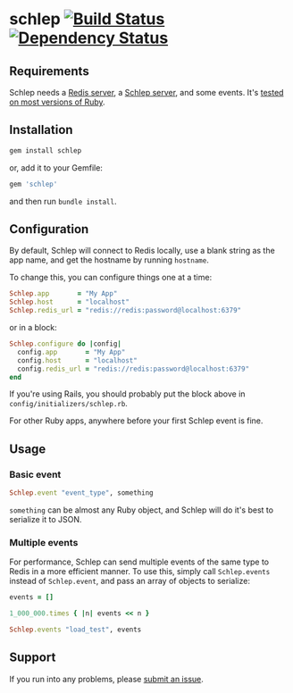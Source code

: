 # schlep [![Build Status](https://secure.travis-ci.org/Movitas/schlep-ruby.png)](https://secure.travis-ci.org/Movitas/schlep-ruby) [![Dependency Status](https://gemnasium.com/Movitas/schlep-ruby.png)](https://gemnasium.com/Movitas/schlep-ruby)

## Requirements

Schlep needs a [Redis server](http://redis.io), a [Schlep server](http://github.com/Movitas/schlep), and some events. It's [tested on most versions of Ruby](https://secure.travis-ci.org/Movitas/schlep-ruby).

## Installation

```sh
gem install schlep
```

or, add it to your Gemfile:

```rb
gem 'schlep'
```

and then run `bundle install`.

## Configuration

By default, Schlep will connect to Redis locally, use a blank string as the app name, and get the hostname by running `hostname`.

To change this, you can configure things one at a time:

```rb
Schlep.app       = "My App"
Schlep.host      = "localhost"
Schlep.redis_url = "redis://redis:password@localhost:6379"
```

or in a block:

```rb
Schlep.configure do |config|
  config.app       = "My App"
  config.host      = "localhost"
  config.redis_url = "redis://redis:password@localhost:6379"
end
```

If you're using Rails, you should probably put the block above in `config/initializers/schlep.rb`.

For other Ruby apps, anywhere before your first Schlep event is fine.

## Usage

### Basic event

```rb
Schlep.event "event_type", something
```

`something` can be almost any Ruby object, and Schlep will do it's best to serialize it to JSON.

### Multiple events

For performance, Schlep can send multiple events of the same type to Redis in a more efficient manner. To use this, simply call `Schlep.events` instead of `Schlep.event`, and pass an array of objects to serialize:

```rb
events = []

1_000_000.times { |n| events << n }

Schlep.events "load_test", events
```

## Support

If you run into any problems, please [submit an issue](http://github.com/Movitas/schlep-ruby/issues).
